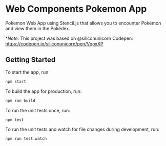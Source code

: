 # Web Components Pokemon App
Pokemon Web App using Stencil.js that allows you to encounter Pokémon and view them in the Pokédex.

**Note*: This project was based on @siliconunicorn Codepen: https://codepen.io/siliconunicorn/pen/VqoxXP
## Getting Started
To start the app, run:

```bash
npm start
```

To build the app for production, run:

```bash
npm run build
```

To run the unit tests once, run:

```
npm test
```

To run the unit tests and watch for file changes during development, run:

```
npm run test.watch
```
